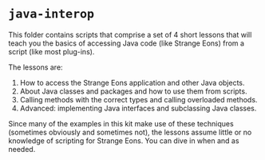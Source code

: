 # `java-interop`
This folder contains scripts that comprise a set of 4
short lessons that will teach you the basics of accessing
Java code (like Strange Eons) from a script (like most
plug-ins).

The lessons are:
 1. How to access the Strange Eons application and other Java objects.
 2. About Java classes and packages and how to use them from scripts.
 3. Calling methods with the correct types and calling overloaded methods.
 4. Advanced: implementing Java interfaces and subclassing Java classes.

Since many of the examples in this kit make use of these techniques
(sometimes obviously and sometimes not), the lessons assume little or
no knowledge of scripting for Strange Eons.
You can dive in when and as needed.